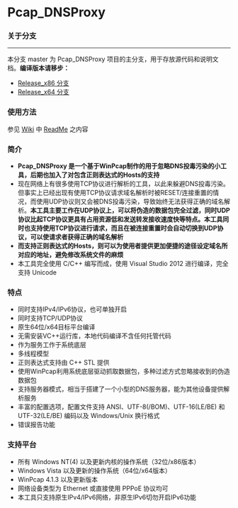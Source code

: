 ﻿Pcap_DNSProxy
=====

### 关于分支
-----
本分支 master 为 Pcap_DNSProxy 项目的主分支，用于存放源代码和说明文档。**编译版本请移步：**
* [Release_x86 分支](https://github.com/chengr28/pcap_dnsproxy/tree/Release_x86)<br />
* [Release_x64 分支](https://github.com/chengr28/pcap_dnsproxy/tree/Release_x64)<br />

### 使用方法
参见 [Wiki](https://github.com/chengr28/pcap_dnsproxy/wiki) 中 [ReadMe](https://github.com/chengr28/pcap_dnsproxy/wiki/ReadMe) 之内容

### 简介
* **Pcap_DNSProxy 是一个基于WinPcap制作的用于忽略DNS投毒污染的小工具，后期也加入了对包含正则表达式的Hosts的支持**<br />
* 现在网络上有很多使用TCP协议进行解析的工具，以此来躲避DNS投毒污染。但事实上已经出现有使用TCP协议请求域名解析时被RESET/连接重置的情况，而使用UDP协议则又会被DNS投毒污染，导致始终无法获得正确的域名解析。**本工具主要工作在UDP协议上，可以将伪造的数据包完全过滤，同时UDP协议比起TCP协议更具有占用资源低和发送转发接收速度快等特点。本工具同时也支持使用TCP协议进行请求，而且在被连接重置时会自动切换到UDP协议，可以使请求者获得正确的域名解析**<br />
* **而支持正则表达式的Hosts，则可以为使用者提供更加便捷的途径设定域名所对应的地址，避免修改系统文件的麻烦**<br />
* 本工具完全使用 C/C++ 编写而成，使用 Visual Studio 2012 进行编译，完全支持 Unicode<br />

### 特点
* 同时支持IPv4/IPv6协议，也可单独开启
* 同时支持TCP/UDP协议
* 原生64位/x64目标平台编译
* 无需安装VC++运行库，本地代码编译不含任何托管代码
* 作为服务工作于系统底层
* 多线程模型
* 正则表达式支持由 C++ STL 提供
* 使用WinPcap利用系统底层驱动抓取数据包，多种过滤方式忽略接收到的伪造数据包
* 支持服务器模式，相当于搭建了一个小型的DNS服务器，能为其他设备提供解析服务
* 丰富的配置选项，配置文件支持 ANSI、UTF-8(/BOM)、UTF-16(LE/BE) 和 UTF-32(LE/BE) 编码以及 Windows/Unix 换行格式
* 错误报告功能

### 支持平台
* 所有 Windows NT(4) 以及更新内核的操作系统（32位/x86版本）
* Windows Vista 以及更新的操作系统（64位/x64版本）
* WinPcap 4.1.3 以及更新版本
* 网络设备类型为 Ethernet 或直接使用 PPPoE 协议均可
* 本工具只支持原生IPv4/IPv6网络，非原生IPv6切勿开启IPv6功能